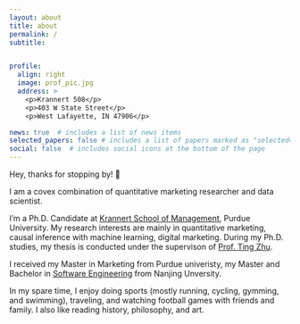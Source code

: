 ```yaml
---
layout: about
title: about
permalink: /
subtitle: 


profile:
  align: right
  image: prof_pic.jpg
  address: >
    <p>Krannert 508</p>
    <p>403 W State Street</p>
    <p>West Lafayette, IN 47906</p>

news: true  # includes a list of news items
selected_papers: false # includes a list of papers marked as "selected={true}"
social: false  # includes social icons at the bottom of the page
---
```

Hey, thanks for stopping by! 👋

I am a covex combination of quantitative marketing researcher and data scientist.

I’m a Ph.D. Candidate at [Krannert School of Management](https://krannert.purdue.edu/), Purdue University. My research interests are mainly in quantitative marketing, causal inference with machine learning, digital marketing. During my Ph.D. studies, my thesis is conducted under the supervison of [Prof. Ting Zhu](https://krannert.purdue.edu/directory/bio.php?username=zhu640).

I received my Master in Marketing from Purdue univeristy, my Master and Bachelor in [Software Engineering](https://www.nju.edu.cn/EN/7f/70/c7136a163696/page.htm) from Nanjing Unversity. 

In my spare time, I enjoy doing sports (mostly running, cycling, gymming, and swimming), traveling, and watching football games with friends and family. I also like reading history, philosophy, and art. 
